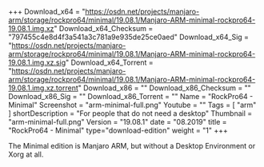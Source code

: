 +++
Download_x64 = "https://osdn.net/projects/manjaro-arm/storage/rockpro64/minimal/19.08.1/Manjaro-ARM-minimal-rockpro64-19.08.1.img.xz"
Download_x64_Checksum = "797455c4e8d4f3a541a3c781a9e935de25ce0aed"
Download_x64_Sig = "https://osdn.net/projects/manjaro-arm/storage/rockpro64/minimal/19.08.1/Manjaro-ARM-minimal-rockpro64-19.08.1.img.xz.sig"
Download_x64_Torrent = "https://osdn.net/projects/manjaro-arm/storage/rockpro64/minimal/19.08.1/Manjaro-ARM-minimal-rockpro64-19.08.1.img.xz.torrent"
Download_x86 = ""
Download_x86_Checksum = ""
Download_x86_Sig = ""
Download_x86_Torrent = ""
Name = "RockPro64 - Minimal"
Screenshot = "arm-minimal-full.png"
Youtube = ""
Tags = [ "arm" ]
shortDescription = "For people that do not need a desktop"
Thumbnail = "arm-minimal-full.png"
Version = "19.08.1"
date = "08.2019"
title = "RockPro64 - Minimal"
type="download-edition"
weight = "1"
+++

The Minimal edition is Manjaro ARM, but without a Desktop Environment or Xorg at all.

